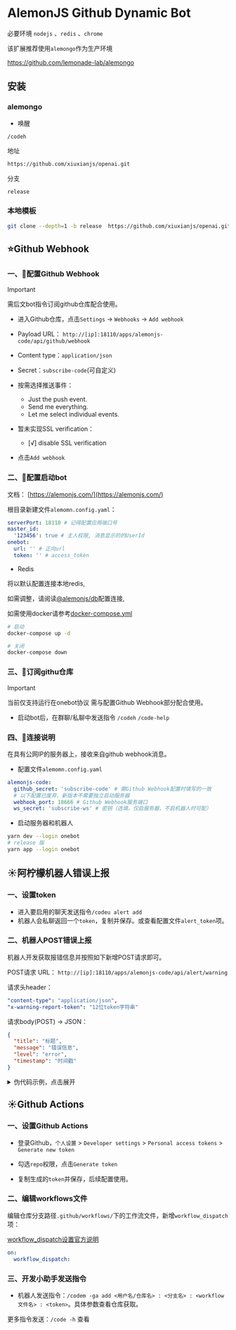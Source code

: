 # AlemonJS Github Dynamic Bot

必要环境 `nodejs` 、`redis` 、`chrome`

该扩展推荐使用`alemongo`作为生产环境

https://github.com/lemonade-lab/alemongo

## 安装

### alemongo

- 唤醒

`/codeh`

地址

```sh
https://github.com/xiuxianjs/openai.git
```

分支

```sh
release
```

### 本地模板

```sh
git clone --depth=1 -b release  https://github.com/xiuxianjs/openai.git ./packages/openai
```

## ⭐Github Webhook

### 一、🍄配置Github Webhook

> [!IMPORTANT]
> 需后文bot指令订阅github仓库配合使用。

- 进入Github仓库，点击`Settings` -> `Webhooks` -> `Add webhook`

- Payload URL： `http://[ip]:18110/apps/alemonjs-code/api/github/webhook`

- Content type：`application/json`

- Secret：`subscribe-code`(可自定义)

- 按需选择推送事件：
  - Just the push event.
  - Send me everything.
  - Let me select individual events.

- 暂未实现SSL verification：
  - [√] disable SSL verification

- 点击`Add webhook`

### 二、🚀配置启动bot

文档： [https://alemonjs.com/](https://alemonjs.com/)

根目录新建文件`alemomn.config.yaml`：

```yaml
serverPort: 18110 # 记得配置应用端口号
master_id:
  '123456': true # 主人权限, 消息显示的的UserId
onebot:
  url: '' # 正向url
  token: '' # access_token
```

- Redis

将以默认配置连接本地redis,

如需调整，请阅读[@alemonjs/db](https://www.npmjs.com/package/@alemonjs/db)配置连接,

如需使用docker请参考[docker-compose.yml](./docker-compose.yml)

```sh
# 启动
docker-compose up -d
```

```sh
# 关闭
docker-compose down
```

### 三、🎒订阅githu仓库

> [!IMPORTANT]
> 当前仅支持运行在onebot协议
> 需与配置Github Webhook部分配合使用。

- 启动bot后，在群聊/私聊中发送指令 `/codeh` `/code-help`

### 四、🎈连接说明

在具有公网IP的服务器上，接收来自github webhook消息。

- 配置文件`alemomn.config.yaml`

```yaml
alemonjs-code:
  github_secret: 'subscribe-code' # 需Github Webhook配置时填写的一致
  # 以下配置已废弃，新版本不需要独立启动服务器
  webhook_port: 18666 # Github Webhook服务端口
  ws_secret: 'subscribe-ws' # 密钥（选填，仅启服务器，不启机器人时可配）
```

- 启动服务器和机器人

```sh
yarn dev --login onebot
# release 版
yarn app --login onebot
```

## ☀️阿柠檬机器人错误上报

### 一、设置token

- 进入要启用的聊天发送指令`/codeu alert add`
- 机器人会私聊返回一个`token`，复制并保存。或查看配置文件`alert_token`项。

### 二、机器人POST错误上报

机器人开发获取报错信息并按照如下新增POST请求即可。

POST请求 URL： `http://[ip]:18110/apps/alemonjs-code/api/alert/warning`

请求头header：

```yaml
"content-type": "application/json",
"x-warning-report-token": "12位token字符串"
```

请求body(POST) -> JSON：

```json
{
  "title": "标题",
  "message": "错误信息",
  "level": "error",
  "timestamp": "时间戳"
}
```

<details><summary>伪代码示例，点击展开</summary>

```js
// 定义请求的 URL 和 token
const postUrl = 'http://[ip]:18110/apps/alemonjs-code/api/alert/warning';
const token = '你的12位token字符串'; // 替换为实际 token

// 定义错误信息内容
const payload = {
  title: '标题',
  message: '错误信息',
  level: 'error',
  timestamp: new Date().toISOString() // 当前时间戳
};

// 发送 POST 请求
fetch(postUrl, {
  method: 'POST',
  headers: {
    'Content-Type': 'application/json',
    'x-warning-report-token': token
  },
  body: JSON.stringify(payload)
})
  .then(response => {
    if (response.ok) {
      console.log('错误报告发送成功');
    } else {
      console.error('发送失败，状态码:', response.status);
    }
  })
  .catch(error => {
    console.error('请求出错:', error);
  });
```

</details>

## ☀️Github Actions

### 一、设置Github Actions

- 登录Github，`个人设置` > `Developer settings` > `Personal access tokens` > `Generate new token`

- 勾选`repo`权限，点击`Generate token`

- 复制生成的`token`并保存，后续配置使用。

### 二、编辑workflows文件

编辑仓库分支路径`.github/workflows/`下的工作流文件，新增`workflow_dispatch`项：

[workflow_dispatch设置官方说明](https://docs.github.com/en/actions/reference/workflows-and-actions/events-that-trigger-workflows#workflow_dispatch)

```yaml
on:
  workflow_dispatch:
```

### 三、开发小助手发送指令

- 机器人发送指令：`/codem -ga add <用户名/仓库名> : <分支名> : <workflow文件名> : <token>`。具体参数查看仓库获取。

更多指令发送：`/code -h` 查看
